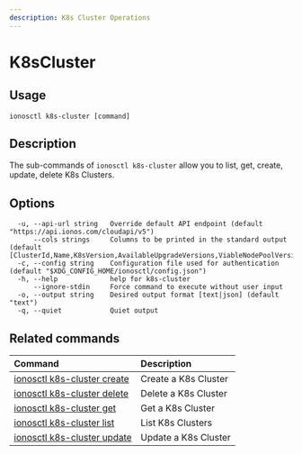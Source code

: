 ```yaml
---
description: K8s Cluster Operations
---
```


# K8sCluster

## Usage

```text
ionosctl k8s-cluster [command]
```

## Description

The sub-commands of `ionosctl k8s-cluster` allow you to list, get, create, update, delete K8s Clusters.

## Options

```text
  -u, --api-url string   Override default API endpoint (default "https://api.ionos.com/cloudapi/v5")
      --cols strings     Columns to be printed in the standard output (default [ClusterId,Name,K8sVersion,AvailableUpgradeVersions,ViableNodePoolVersions,State])
  -c, --config string    Configuration file used for authentication (default "$XDG_CONFIG_HOME/ionosctl/config.json")
  -h, --help             help for k8s-cluster
      --ignore-stdin     Force command to execute without user input
  -o, --output string    Desired output format [text|json] (default "text")
  -q, --quiet            Quiet output
```

## Related commands

| Command | Description |
| :--- | :--- |
| [ionosctl k8s-cluster create](create.md) | Create a K8s Cluster |
| [ionosctl k8s-cluster delete](delete.md) | Delete a K8s Cluster |
| [ionosctl k8s-cluster get](get.md) | Get a K8s Cluster |
| [ionosctl k8s-cluster list](list.md) | List K8s Clusters |
| [ionosctl k8s-cluster update](update.md) | Update a K8s Cluster |

